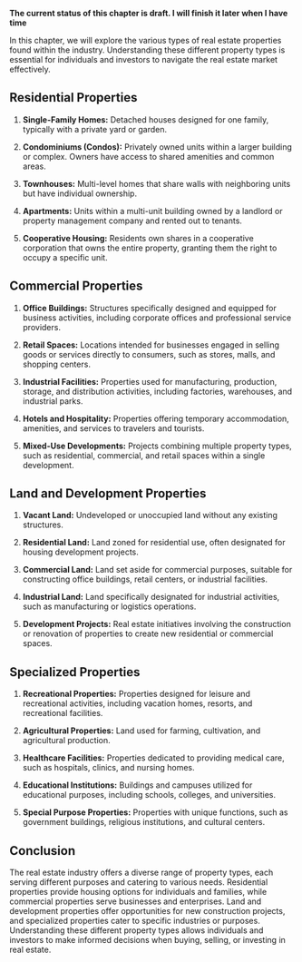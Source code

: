 **The current status of this chapter is draft. I will finish it later when I have time**

In this chapter, we will explore the various types of real estate properties found within the industry. Understanding these different property types is essential for individuals and investors to navigate the real estate market effectively.

Residential Properties
----------------------

1. **Single-Family Homes:** Detached houses designed for one family, typically with a private yard or garden.

2. **Condominiums (Condos):** Privately owned units within a larger building or complex. Owners have access to shared amenities and common areas.

3. **Townhouses:** Multi-level homes that share walls with neighboring units but have individual ownership.

4. **Apartments:** Units within a multi-unit building owned by a landlord or property management company and rented out to tenants.

5. **Cooperative Housing:** Residents own shares in a cooperative corporation that owns the entire property, granting them the right to occupy a specific unit.

Commercial Properties
---------------------

1. **Office Buildings:** Structures specifically designed and equipped for business activities, including corporate offices and professional service providers.

2. **Retail Spaces:** Locations intended for businesses engaged in selling goods or services directly to consumers, such as stores, malls, and shopping centers.

3. **Industrial Facilities:** Properties used for manufacturing, production, storage, and distribution activities, including factories, warehouses, and industrial parks.

4. **Hotels and Hospitality:** Properties offering temporary accommodation, amenities, and services to travelers and tourists.

5. **Mixed-Use Developments:** Projects combining multiple property types, such as residential, commercial, and retail spaces within a single development.

Land and Development Properties
-------------------------------

1. **Vacant Land:** Undeveloped or unoccupied land without any existing structures.

2. **Residential Land:** Land zoned for residential use, often designated for housing development projects.

3. **Commercial Land:** Land set aside for commercial purposes, suitable for constructing office buildings, retail centers, or industrial facilities.

4. **Industrial Land:** Land specifically designated for industrial activities, such as manufacturing or logistics operations.

5. **Development Projects:** Real estate initiatives involving the construction or renovation of properties to create new residential or commercial spaces.

Specialized Properties
----------------------

1. **Recreational Properties:** Properties designed for leisure and recreational activities, including vacation homes, resorts, and recreational facilities.

2. **Agricultural Properties:** Land used for farming, cultivation, and agricultural production.

3. **Healthcare Facilities:** Properties dedicated to providing medical care, such as hospitals, clinics, and nursing homes.

4. **Educational Institutions:** Buildings and campuses utilized for educational purposes, including schools, colleges, and universities.

5. **Special Purpose Properties:** Properties with unique functions, such as government buildings, religious institutions, and cultural centers.

Conclusion
----------

The real estate industry offers a diverse range of property types, each serving different purposes and catering to various needs. Residential properties provide housing options for individuals and families, while commercial properties serve businesses and enterprises. Land and development properties offer opportunities for new construction projects, and specialized properties cater to specific industries or purposes. Understanding these different property types allows individuals and investors to make informed decisions when buying, selling, or investing in real estate.
